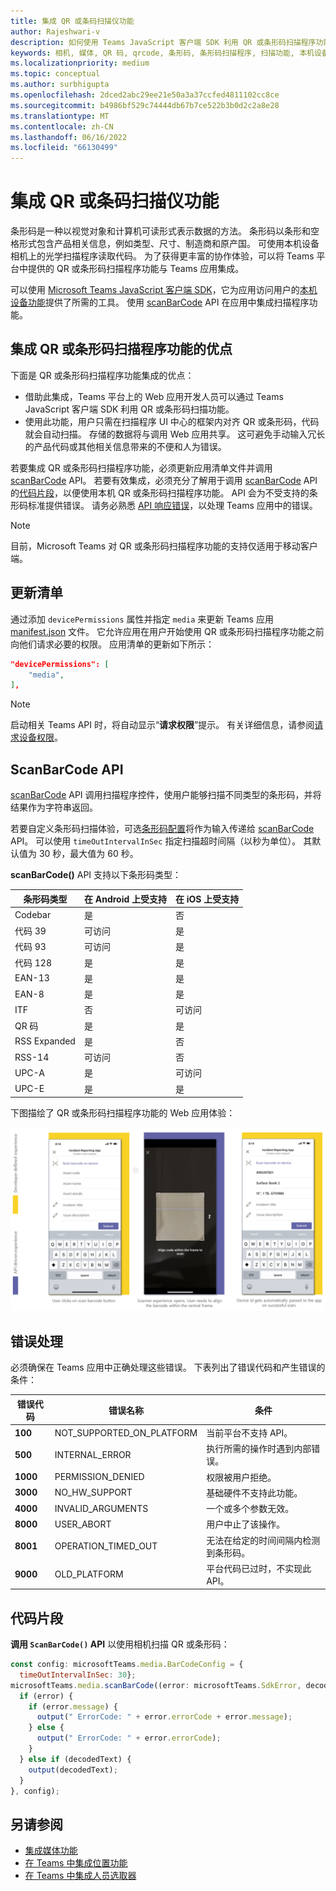 ```yaml
---
title: 集成 QR 或条码扫描仪功能
author: Rajeshwari-v
description: 如何使用 Teams JavaScript 客户端 SDK 利用 QR 或条形码扫描程序功能
keywords: 相机, 媒体, QR 码, qrcode, 条形码, 条形码扫描程序, 扫描功能, 本机设备权限
ms.localizationpriority: medium
ms.topic: conceptual
ms.author: surbhigupta
ms.openlocfilehash: 2dced2abc29ee21e50a3a37ccfed4811102cc8ce
ms.sourcegitcommit: b4986bf529c74444db67b7ce522b3b0d2c2a8e28
ms.translationtype: MT
ms.contentlocale: zh-CN
ms.lasthandoff: 06/16/2022
ms.locfileid: "66130499"
---
```

# <a name="integrate-qr-or-barcode-scanner-capability"></a>集成 QR 或条码扫描仪功能

条形码是一种以视觉对象和计算机可读形式表示数据的方法。 条形码以条形和空格形式包含产品相关信息，例如类型、尺寸、制造商和原产国。 可使用本机设备相机上的光学扫描程序读取代码。 为了获得更丰富的协作体验，可以将 Teams 平台中提供的 QR 或条形码扫描程序功能与 Teams 应用集成。

可以使用 [Microsoft Teams JavaScript 客户端 SDK](/javascript/api/overview/msteams-client?view=msteams-client-js-latest&preserve-view=true)，它为应用访问用户的[本机设备功能](native-device-permissions.md)提供了所需的工具。 使用 [scanBarCode](/javascript/api/@microsoft/teams-js/microsoftteams.media?view=msteams-client-js-latest&preserve-view=true#scanBarCode__error__SdkError__decodedText__string_____void__BarCodeConfig_) API 在应用中集成扫描程序功能。

## <a name="advantage-of-integrating-qr-or-barcode-scanner-capability"></a>集成 QR 或条形码扫描程序功能的优点

下面是 QR 或条形码扫描程序功能集成的优点：

* 借助此集成，Teams 平台上的 Web 应用开发人员可以通过 Teams JavaScript 客户端 SDK 利用 QR 或条形码扫描功能。
* 使用此功能，用户只需在扫描程序 UI 中心的框架内对齐 QR 或条形码，代码就会自动扫描。 存储的数据将与调用 Web 应用共享。 这可避免手动输入冗长的产品代码或其他相关信息带来的不便和人为错误。

若要集成 QR 或条形码扫描程序功能，必须更新应用清单文件并调用 [scanBarCode](/javascript/api/@microsoft/teams-js/microsoftteams.media?view=msteams-client-js-latest&preserve-view=true#scanBarCode__error__SdkError__decodedText__string_____void__BarCodeConfig_) API。 若要有效集成，必须充分了解用于调用 [scanBarCode](/javascript/api/@microsoft/teams-js/microsoftteams.media?view=msteams-client-js-latest&preserve-view=true#scanBarCode__error__SdkError__decodedText__string_____void__BarCodeConfig_) API 的[代码片段](#code-snippet)，以便使用本机 QR 或条形码扫描程序功能。 API 会为不受支持的条形码标准提供错误。
请务必熟悉 [API 响应错误](#error-handling)，以处理 Teams 应用中的错误。

> [!NOTE]
> 目前，Microsoft Teams 对 QR 或条形码扫描程序功能的支持仅适用于移动客户端。

## <a name="update-manifest"></a>更新清单

通过添加 `devicePermissions` 属性并指定 `media` 来更新 Teams 应用 [manifest.json](../../resources/schema/manifest-schema.md#devicepermissions) 文件。 它允许应用在用户开始使用 QR 或条形码扫描程序功能之前向他们请求必要的权限。 应用清单的更新如下所示：

``` json
"devicePermissions": [
    "media",
],
```

> [!NOTE]
> 启动相关 Teams API 时，将自动显示“**请求权限**”提示。 有关详细信息，请参阅[请求设备权限](native-device-permissions.md)。

## <a name="scanbarcode-api"></a>ScanBarCode API

[scanBarCode](/javascript/api/@microsoft/teams-js/microsoftteams.media?view=msteams-client-js-latest&preserve-view=true#scanBarCode__error__SdkError__decodedText__string_____void__BarCodeConfig_) API 调用扫描程序控件，使用户能够扫描不同类型的条形码，并将结果作为字符串返回。

若要自定义条形码扫描体验，可选[条形码配置](/javascript/api/@microsoft/teams-js/microsoftteams.media.barcodeconfig?view=msteams-client-js-latest&preserve-view=true)将作为输入传递给 [scanBarCode](/javascript/api/@microsoft/teams-js/microsoftteams.media?view=msteams-client-js-latest&preserve-view=true#scanBarCode__error__SdkError__decodedText__string_____void__BarCodeConfig_) API。 可以使用 `timeOutIntervalInSec` 指定扫描超时间隔（以秒为单位）。 其默认值为 30 秒，最大值为 60 秒。

**scanBarCode()** API 支持以下条形码类型：

| 条形码类型 | 在 Android 上受支持 | 在 iOS 上受支持 |
| ---------- | ---------- | ------------ |
| Codebar | 是 | 否 |
| 代码 39 | 可访问 | 是 |
| 代码 93 | 可访问 | 是 |
| 代码 128 | 是 | 是 |
| EAN-13 | 是 | 是 |
| EAN-8 | 是 | 是 |
| ITF | 否 | 可访问 |
| QR 码 | 是 | 是 |
| RSS Expanded | 是 | 否 |
| RSS-14 | 可访问 | 否 |
| UPC-A | 是 | 可访问 |
| UPC-E | 是 | 是 |

下图描绘了 QR 或条形码扫描程序功能的 Web 应用体验：

![QR 或条形码扫描程序功能的 Web 应用体验](../../assets/images/tabs/qr-barcode-scanner-capability.png)

## <a name="error-handling"></a>错误处理

必须确保在 Teams 应用中正确处理这些错误。 下表列出了错误代码和产生错误的条件：

|错误代码 |  错误名称     | 条件|
| --------- | --------------- | -------- |
| **100** | NOT_SUPPORTED_ON_PLATFORM | 当前平台不支持 API。|
| **500** | INTERNAL_ERROR | 执行所需的操作时遇到内部错误。|
| **1000** | PERMISSION_DENIED |权限被用户拒绝。|
| **3000** | NO_HW_SUPPORT | 基础硬件不支持此功能。|
| **4000** | INVALID_ARGUMENTS | 一个或多个参数无效。|
| **8000** | USER_ABORT |用户中止了该操作。|
| **8001** | OPERATION_TIMED_OUT | 无法在给定的时间间隔内检测到条形码。|
| **9000** | OLD_PLATFORM | 平台代码已过时，不实现此 API。|

## <a name="code-snippet"></a>代码片段

**调用 `ScanBarCode()` API** 以使用相机扫描 QR 或条形码：

```javascript
const config: microsoftTeams.media.BarCodeConfig = {
  timeOutIntervalInSec: 30};
microsoftTeams.media.scanBarCode((error: microsoftTeams.SdkError, decodedText: string) => {
  if (error) {
    if (error.message) {
      output(" ErrorCode: " + error.errorCode + error.message);
    } else {
      output(" ErrorCode: " + error.errorCode);
    }
  } else if (decodedText) {
    output(decodedText);
  }
}, config);
```

## <a name="see-also"></a>另请参阅

* [集成媒体功能](media-capabilities.md)
* [在 Teams 中集成位置功能](location-capability.md)
* [在 Teams 中集成人员选取器](people-picker-capability.md)

